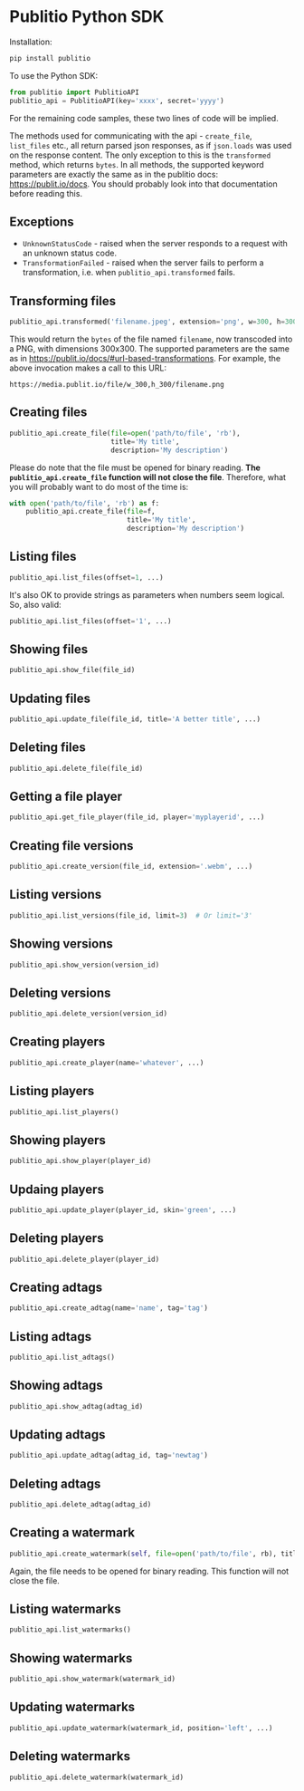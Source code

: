 # Publitio Python SDK

Installation:

```bash
pip install publitio
```

To use the Python SDK:

```python
from publitio import PublitioAPI
publitio_api = PublitioAPI(key='xxxx', secret='yyyy')
```

For the remaining code samples, these two lines of code will be implied.

The methods used for communicating with the api - `create_file`, `list_files` etc., all return parsed json responses, as if `json.loads` was used on the response content. The only exception to this is the `transformed` method, which returns `bytes`. In all methods, the supported keyword parameters are exactly the same as in the publitio docs: https://publit.io/docs. You should probably look into that documentation before reading this.


## Exceptions
 - `UnknownStatusCode` - raised when the server responds to a request with an unknown status code.
 - `TransformationFailed` - raised when the server fails to perform a transformation, i.e. when `publitio_api.transformed` fails.

## Transforming files
```python
publitio_api.transformed('filename.jpeg', extension='png', w=300, h=300)
```

This would return the `bytes` of the file named `filename`, now transcoded into a PNG, with dimensions 300x300. The supported parameters are the same as in https://publit.io/docs/#url-based-transformations. For example, the above invocation makes a call to this URL:
```
https://media.publit.io/file/w_300,h_300/filename.png
```


## Creating files
```python
publitio_api.create_file(file=open('path/to/file', 'rb'),
                         title='My title',
                         description='My description')
```
Please do note that the file must be opened for binary reading. **The `publitio_api.create_file` function will not close the file**. Therefore, what you will probably want to do most of the time is:
```python
with open('path/to/file', 'rb') as f:
    publitio_api.create_file(file=f,
                             title='My title',
                             description='My description')
```


## Listing files
```python
publitio_api.list_files(offset=1, ...)
```

It's also OK to provide strings as parameters when numbers seem logical. So, also valid:

```python
publitio_api.list_files(offset='1', ...)
```


## Showing files
```python
publitio_api.show_file(file_id)
```


## Updating files
```python
publitio_api.update_file(file_id, title='A better title', ...)
```


## Deleting files
```python
publitio_api.delete_file(file_id)
```


## Getting a file player
```python
publitio_api.get_file_player(file_id, player='myplayerid', ...)
```


## Creating file versions
```python
publitio_api.create_version(file_id, extension='.webm', ...)
```


## Listing versions
```python
publitio_api.list_versions(file_id, limit=3)  # Or limit='3'
```


## Showing versions
```python
publitio_api.show_version(version_id)
```


## Deleting versions
```python
publitio_api.delete_version(version_id)
```


## Creating players
```python
publitio_api.create_player(name='whatever', ...)
```


## Listing players
```python
publitio_api.list_players()
```


## Showing players
```python
publitio_api.show_player(player_id)
```


## Updaing players
```python
publitio_api.update_player(player_id, skin='green', ...)
```


## Deleting players
```python
publitio_api.delete_player(player_id)
```


## Creating adtags
```python
publitio_api.create_adtag(name='name', tag='tag')
```


## Listing adtags
```python
publitio_api.list_adtags()
```


## Showing adtags
```python
publitio_api.show_adtag(adtag_id)
```


## Updating adtags
```python
publitio_api.update_adtag(adtag_id, tag='newtag')
```


## Deleting adtags
```python
publitio_api.delete_adtag(adtag_id)
```


## Creating a watermark
```python
publitio_api.create_watermark(self, file=open('path/to/file', rb), title='whatever')
```
Again, the file needs to be opened for binary reading. This function will not close the file.


## Listing watermarks
```python
publitio_api.list_watermarks()
```

## Showing watermarks
```python
publitio_api.show_watermark(watermark_id)
```


## Updating watermarks
```python
publitio_api.update_watermark(watermark_id, position='left', ...)
```

## Deleting watermarks
```python
publitio_api.delete_watermark(watermark_id)
```
